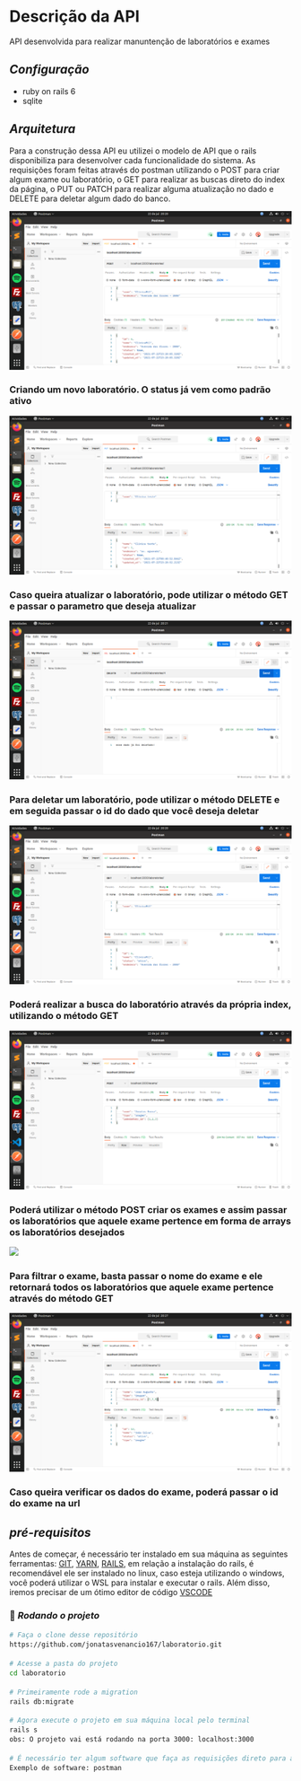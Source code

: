 # Descrição da API
API desenvolvida para realizar manuntenção de laboratórios e exames

## _Configuração_
 - ruby on rails 6
 - sqlite

## _Arquitetura_

Para a construção dessa API eu utilizei o modelo de API que o rails disponibiliza para desenvolver cada funcionalidade do sistema. As requisições foram feitas através do postman utilizando o POST para criar algum exame ou laboratório, o GET para realizar as buscas direto do index da página, o PUT ou PATCH para realizar alguma atualização no dado e DELETE para deletar algum dado do banco.

<img src="public/criando_laboratorio.png">

<h3>Criando um novo laboratório. O status já vem como padrão ativo</h3>

<img src="public/atualizando_laboratorio.png">

<h3>Caso queira atualizar o laboratório, pode utilizar o método GET e passar o parametro que deseja atualizar</h3>

<img src="public/deletar_laboratorio.png">

<h3>Para deletar um laboratório, pode utilizar o método DELETE e em seguida passar o id do dado que você deseja deletar</h3>

<img src="public/realizando_busca_laboratorio.png">

<h3>Poderá realizar a busca do laboratório através da própria index, utilizando o método GET</h3>

<img src="public/criacao_exame.png">

<h3>Poderá utilizar o método POST criar os exames e assim passar os laboratórios que aquele exame pertence em forma de arrays os laboratórios desejados</h3>

<img src="public/filtrar_exame.png">

<h3>Para filtrar o exame, basta passar o nome do exame e ele retornará todos os laboratórios que aquele exame pertence através do método GET</h3>

<img src="public/puxar_dados_exame.png">

<h3>Caso queira verificar os dados do exame, poderá passar o id do exame na url</h3>


## _pré-requisitos_

Antes de começar, é necessário ter instalado em sua máquina as seguintes ferramentas:
[GIT](https://git-scm.com), [YARN](https://classic.yarnpkg.com/en/docs/install/#windows-stable), [RAILS](https://gorails.com/setup/ubuntu/21.04), em relação a instalação do rails, é recomendável ele ser instalado no linux, caso esteja utilizando o windows, você poderá utilizar o WSL para instalar e executar o rails. Além disso, iremos precisar de um ótimo editor de código [VSCODE](https://code.visualstudio.com/download)

### 🎲 _Rodando o projeto_

```bash
# Faça o clone desse repositório
https://github.com/jonatasvenancio167/laboratorio.git

# Acesse a pasta do projeto
cd laboratorio

# Primeiramente rode a migration
rails db:migrate

# Agora execute o projeto em sua máquina local pelo terminal
rails s
obs: O projeto vai está rodando na porta 3000: localhost:3000

# É necessário ter algum software que faça as requisições direto para a api
Exemplo de software: postman
```